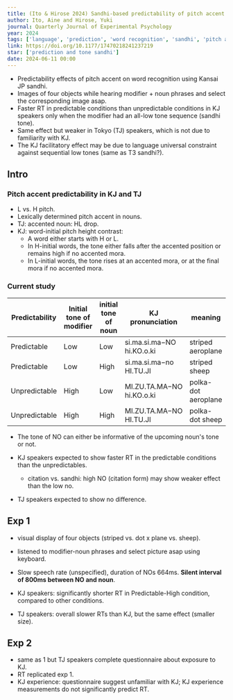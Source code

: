 ```yaml
---
title: (Ito & Hirose 2024) Sandhi-based predictability of pitch accent facilitates word recognition in Kansai Japanese speakers
author: Ito, Aine and Hirose, Yuki
journal: Quarterly Journal of Experimental Psychology
year: 2024
tags: ['language', 'prediction', 'word recognition', 'sandhi', 'pitch accent', 'Kansai Japanese']
link: https://doi.org/10.1177/17470218241237219
star: ['prediction and tone sandhi']
date: 2024-06-11 00:00
---
```


- Predictability effects of pitch accent on word recognition using Kansai JP sandhi. 
- Images of four objects while hearing modifier + noun phrases and select the corresponding image asap. 
- Faster RT in predictable conditions than unpredictable conditions in KJ speakers only when the modifier had an all-low tone sequence (sandhi tone).
- Same effect but weaker in Tokyo (TJ) speakers, which is not due to familiarity with KJ.
- The KJ facilitatory effect may be due to language universal constraint against sequential low tones (same as T3 sandhi?).

## Intro

### Pitch accent predictability in KJ and TJ

- L vs. H pitch.
- Lexically determined pitch accent in nouns. 
- TJ: accented noun: HL drop.
- KJ: word-initial pitch height contrast: 
    - A word either starts with H or L. 
    - In H-initial words, the tone either falls after the accented position or remains high if no accented mora.
    - In L-initial words, the tone rises at an accented mora, or at the final mora if no accented mora. 

### Current study

| Predictability | Initial tone of modifier | initial tone of noun | KJ pronunciation | meaning |
| --- | --- | --- | --- | --- |
| Predictable | Low | Low | si.ma.si.ma−NO hi.KO.o.ki | striped aeroplane |
| Predictable | Low | High | si.ma.si.ma−no HI.TU.JI | striped sheep |
| Unpredictable | High | Low | MI.ZU.TA.MA−NO hi.KO.o.ki | polka-dot aeroplane |
| Unpredictable | High | High | MI.ZU.TA.MA−NO HI.TU.JI | polka-dot sheep |

- The tone of NO can either be informative of the upcoming noun's tone or not.

- KJ speakers expected to show faster RT in the predictable conditions than the unpredictables. 
    - citation vs. sandhi: high NO (citation form) may show weaker effect than the low no. 
- TJ speakers expected to show no difference.

## Exp 1

- visual display of four objects (striped vs. dot x plane vs. sheep).
- listened to modifier-noun phrases and select picture asap using keyboard.
- Slow speech rate (unspecified), duration of NOs 664ms. **Silent interval of 800ms between NO and noun**. 

- KJ speakers: significantly shorter RT in Predictable-High condition, compared to other conditions.
- TJ speakers: overall slower RTs than KJ, but the same effect (smaller size).

## Exp 2

- same as 1 but TJ speakers complete questionnaire about exposure to KJ. 
- RT replicated exp 1. 
- KJ experience: questionnaire suggest unfamiliar with KJ; KJ experience measurements do not significantly predict RT. 
